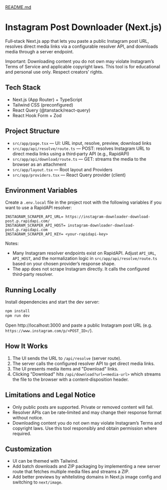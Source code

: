 [README.md](https://github.com/user-attachments/files/22681227/README.md)
# Instagram Post Downloader (Next.js)

Full‑stack Next.js app that lets you paste a public Instagram post URL, resolves direct media links via a configurable resolver API, and downloads media through a server endpoint.

Important: Downloading content you do not own may violate Instagram’s Terms of Service and applicable copyright laws. This tool is for educational and personal use only. Respect creators’ rights.

## Tech Stack

- Next.js (App Router) + TypeScript
- Tailwind CSS (preconfigured)
- React Query (@tanstack/react-query)
- React Hook Form + Zod

## Project Structure

- `src/app/page.tsx` — UI: URL input, resolve, preview, download links
- `src/app/api/resolve/route.ts` — POST: resolves Instagram URL to direct media links using a third‑party API (e.g., RapidAPI)
- `src/app/api/download/route.ts` — GET: streams the media to the browser as an attachment
- `src/app/layout.tsx` — Root layout and Providers
- `src/app/providers.tsx` — React Query provider (client)

## Environment Variables

Create a `.env.local` file in the project root with the following variables if you want to use a RapidAPI resolver:

```
INSTAGRAM_SCRAPER_API_URL= https://instagram-downloader-download-post.p.rapidapi.com/  
INSTAGRAM_SCRAPER_API_HOST= instagram-downloader-download-post.p.rapidapi.com  
INSTAGRAM_SCRAPER_API_KEY= <your-rapidapi-key>
```

Notes:

- Many Instagram resolver endpoints exist on RapidAPI. Adjust `API_URL`, `API_HOST`, and the normalization logic in `src/app/api/resolve/route.ts` based on your chosen provider’s response shape.
- The app does not scrape Instagram directly. It calls the configured third‑party resolver.

## Running Locally

Install dependencies and start the dev server:

```bash
npm install
npm run dev
```

Open http://localhost:3000 and paste a public Instagram post URL (e.g. `https://www.instagram.com/p/<POST_ID>/`).

## How It Works

1. The UI sends the URL to `/api/resolve` (server route).
2. The server calls the configured resolver API to get direct media links.
3. The UI presents media items and "Download" links.
4. Clicking "Download" hits `/api/download?url=<media-url>` which streams the file to the browser with a content‑disposition header.

## Limitations and Legal Notice

- Only public posts are supported. Private or removed content will fail.
- Resolver APIs can be rate‑limited and may change their response format without notice.
- Downloading content you do not own may violate Instagram’s Terms and copyright laws. Use this tool responsibly and obtain permission where required.

## Customization

- UI can be themed with Tailwind.
- Add batch downloads and ZIP packaging by implementing a new server route that fetches multiple media files and streams a ZIP.
- Add better previews by whitelisting domains in Next.js image config and switching to `next/image`.

